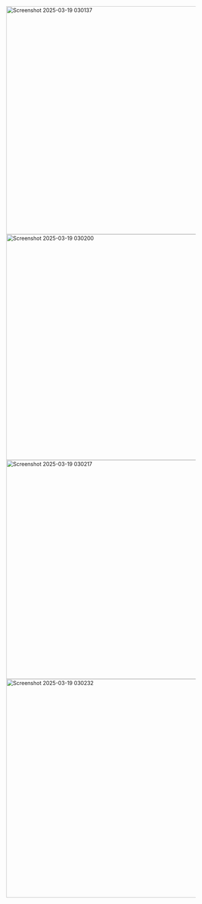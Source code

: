 <img width="605" alt="Screenshot 2025-03-19 030137" src="https://github.com/user-attachments/assets/9439d870-776e-40f2-bb2d-d7163e84b9ff" />
<img width="599" alt="Screenshot 2025-03-19 030200" src="https://github.com/user-attachments/assets/bf7a1b01-0cd4-4e63-8832-57d2e61f8b67" />
<img width="581" alt="Screenshot 2025-03-19 030217" src="https://github.com/user-attachments/assets/39c96783-9be2-4fdb-914a-96156aea73d5" />
<img width="580" alt="Screenshot 2025-03-19 030232" src="https://github.com/user-attachments/assets/3d04c7bf-6fb7-4c00-9fcd-27cb24e90f20" />
